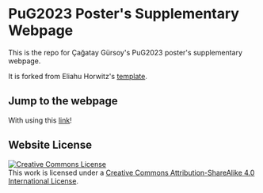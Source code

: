 # PuG2023 Poster's Supplementary Webpage
This is the repo for Çağatay Gürsoy's PuG2023 poster's supplementary webpage.

It is forked from Eliahu Horwitz's [template](https://github.com/eliahuhorwitz/Academic-project-page-template).

## Jump to the webpage
With using this [link](https://caggursoy.github.io/PuG2023/)!

## Website License
<a rel="license" href="http://creativecommons.org/licenses/by-sa/4.0/"><img alt="Creative Commons License" style="border-width:0" src="https://i.creativecommons.org/l/by-sa/4.0/88x31.png" /></a><br />This work is licensed under a <a rel="license" href="http://creativecommons.org/licenses/by-sa/4.0/">Creative Commons Attribution-ShareAlike 4.0 International License</a>.
